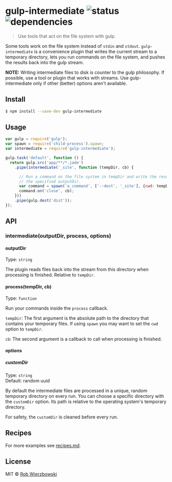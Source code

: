 # gulp-intermediate ![status](https://api.travis-ci.org/robwierzbowski/gulp-intermediate.svg)&nbsp;![dependencies](https://david-dm.org/robwierzbowski/gulp-intermediate.svg)

> Use tools that act on the file system with gulp.

Some tools work on the file system instead of `stdin` and `stdout`. `gulp-intermediate` is a convenience plugin that writes the current stream to a temporary directory, lets you run commands on the file system, and pushes the results back into the gulp stream.

**NOTE:** Writing intermediate files to disk is counter to the gulp philosophy. If possible, use a tool or plugin that works with streams. Use gulp-intermediate only if other (better) options aren't available.

## Install

```sh
$ npm install --save-dev gulp-intermediate
```

## Usage

```js
var gulp = require('gulp');
var spawn = require('child-process').spawn;
var intermediate = require('gulp-intermediate');

gulp.task('default', function () {
  return gulp.src('app/**/*.jade')
    .pipe(intermediate('_site', function (tempDir, cb) {

      // Run a command on the file system in tempDir and write the results to
      // the specified outputDir.
      var command = spawn('a_command', ['--dest', '_site'], {cwd: tempDir});
      command.on('close', cb);
    }))
    .pipe(gulp.dest('dist'));
});
```

## API

### intermediate(outputDir, process, options)

#### outputDir

Type: `string`  

The plugin reads files back into the stream from this directory when processing is finished. Relative to `tempDir`.

#### process(tempDir, cb)

Type: `function`  

Run your commands inside the `process` callback.

`tempDir`: The first argument is the absolute path to the directory that contains your temporary files. If using `spawn` you may want to set the `cwd` option to `tempDir`.

`cb`: The second argument is a callback to call when processing is finished.

#### options

##### customDir

Type: `string`  
Default: random uuid

By default the intermediate files are processed in a unique, random temporary directory on every run. You can choose a specific directory with the `customDir` option. Its path is relative to the operating system's temporary directory.

For safety, the `customDir` is cleaned before every run. 
 
## Recipes

For more examples see [recipes.md](https://github.com/robwierzbowski/gulp-intermediate/blob/master/recipes.md).

## License

MIT © [Rob Wierzbowski](http://robwierzbowski.com)

